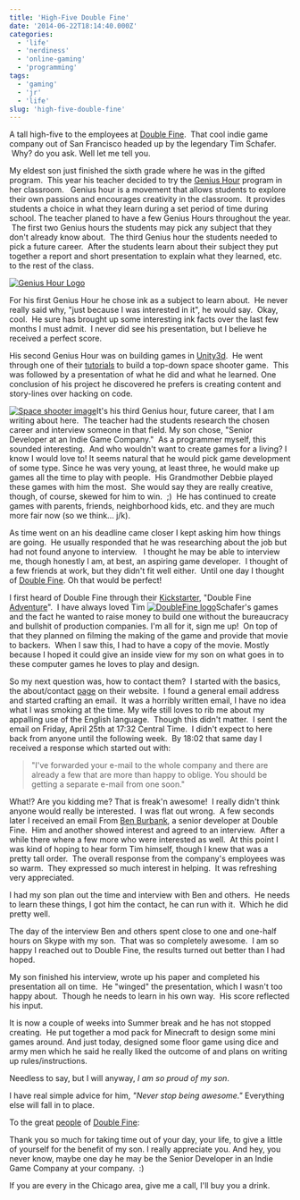 ```yaml
---
title: 'High-Five Double Fine'
date: '2014-06-22T18:14:40.000Z'
categories:
  - 'life'
  - 'nerdiness'
  - 'online-gaming'
  - 'programming'
tags:
  - 'gaming'
  - 'jr'
  - 'life'
slug: 'high-five-double-fine'
---
```


A tall high-five to the employees at [Double Fine](http://www.doublefine.com/).  That cool indie game company out of San Francisco headed up by the legendary Tim Schafer.  Why? do you ask. Well let me tell you.



My eldest son just finished the sixth grade where he was in the gifted program.  This year his teacher decided to try the [Genius Hour](http://www.geniushour.com/) program in her classroom.   Genius hour is a movement that allows students to explore their own passions and encourages creativity in the classroom.  It provides students a choice in what they learn during a set period of time during school. The teacher planed to have a few Genius Hours throughout the year.  The first two Genius hours the students may pick any subject that they don't already know about.  The third Genius hour the students needed to pick a future career.  After the students learn about their subject they put together a report and short presentation to explain what they learned, etc. to the rest of the class.

[![Genius Hour Logo](http://brettski111.files.wordpress.com/2014/06/geniushour.png?w=150)](http://www.geniushour.com/)

For his first Genius Hour he chose ink as a subject to learn about.  He never really said why, "just because I was interested in it", he would say.  Okay, cool.  He sure has brought up some interesting ink facts over the last few months I must admit.  I never did see his presentation, but I believe he received a perfect score.

His second Genius Hour was on building games in [Unity3d](http://www.unity3d.com).  He went through one of their [tutorials](http://unity3d.com/learn/tutorials/projects/space-shooter) to build a top-down space shooter game.  This was followed by a presentation of what he did and what he learned. One conclusion of his project he discovered he prefers is creating content and story-lines over hacking on code.

[![Space shooter image](http://brettski111.files.wordpress.com/2014/06/space-shooter-header_0.jpg?w=150)](http://unity3d.com/learn/tutorials/projects/space-shooter)It's his third Genius hour, future career, that I am writing about here.  The teacher had the students research the chosen career and interview someone in that field. My son chose, "Senior Developer at an Indie Game Company."  As a programmer myself, this sounded interesting.  And who wouldn't want to create games for a living? I know I would love to! It seems natural that he would pick game development of some type. Since he was very young, at least three, he would make up games all the time to play with people.  His Grandmother Debbie played these games with him the most.  She would say they are really creative, though, of course, skewed for him to win.  ;)  He has continued to create games with parents, friends, neighborhood kids, etc. and they are much more fair now (so we think... j/k).

As time went on an his deadline came closer I kept asking him how things are going.  He usually responded that he was researching about the job but had not found anyone to interview.   I thought he may be able to interview me, though honestly I am, at best, an aspiring game developer.  I thought of a few friends at work, but they didn't fit well either.  Until one day I thought of [Double Fine](http://www.doublefine.com/). Oh that would be perfect!

I first heard of Double Fine through their [Kickstarter](https://www.kickstarter.com/), "Double Fine [Adventure](https://www.kickstarter.com/projects/doublefine/double-fine-adventure/)".  I have always loved Tim [![DoubleFine logo](http://brettski111.files.wordpress.com/2014/06/doublefinelogo.png?w=150)](https://brettski111.files.wordpress.com/2014/06/doublefinelogo.png)Schafer's games and the fact he wanted to raise money to build one without the bureaucracy and bullshit of production companies. I'm all for it, sign me up!  On top of that they planned on filming the making of the game and provide that movie to backers.  When I saw this, I had to have a copy of the movie. Mostly because I hoped it could give an inside view for my son on what goes in to these computer games he loves to play and design.

So my next question was, how to contact them?  I started with the basics, the about/contact [page](http://www.doublefine.com/about/) on their website.  I found a general email address and started crafting an email.  It was a horribly written email, I have no idea what I was smoking at the time. My wife still loves to rib me about my appalling use of the English language.  Though this didn't matter.  I sent the email on Friday, April 25th at 17:32 Central Time.  I didn't expect to here back from anyone until the following week.  By 18:02 that same day I received a response which started out with:

> "I've forwarded your e-mail to the whole company and there are already a few that are more than happy to oblige. You should be getting a separate e-mail from one soon."

What!? Are you kidding me? That is freak'n awesome!  I really didn't think anyone would really be interested.  I was flat out wrong.  A few seconds later I received an email From [Ben Burbank](https://twitter.com/bburbank), a senior developer at Double Fine.  Him and another showed interest and agreed to an interview.  After a while there where a few more who were interested as well.  At this point I was kind of hoping to hear form Tim himself, though I knew that was a pretty tall order.  The overall response from the company's employees was so warm.  They expressed so much interest in helping.  It was refreshing very appreciated.

I had my son plan out the time and interview with Ben and others.  He needs to learn these things, I got him the contact, he can run with it.  Which he did pretty well.

The day of the interview Ben and others spent close to one and one-half hours on Skype with my son.  That was so completely awesome.  I am so happy I reached out to Double Fine, the results turned out better than I had hoped.

My son finished his interview, wrote up his paper and completed his presentation all on time.  He "winged" the presentation, which I wasn't too happy about.  Though he needs to learn in his own way.  His score reflected his input.

It is now a couple of weeks into Summer break and he has not stopped creating.  He put together a mod pack for Minecraft to design some mini games around. And just today, designed some floor game using dice and army men which he said he really liked the outcome of and plans on writing up rules/instructions.

Needless to say, but I will anyway, _I am so proud of my son_.

I have real simple advice for him, _"Never stop being awesome."_ Everything else will fall in to place.



To the great [people](http://www.doublefine.com/themes/site_themes/sideshow/_i/main/about_team_2013.png 'Company Picture 2013') of [Double Fine](http://www.doublefine.com/about/):

Thank you so much for taking time out of your day, your life, to give a little of yourself for the benefit of my son. I really appreciate you. And hey, you never know, maybe one day he may be the Senior Developer in an Indie Game Company at your company.  :)

If you are every in the Chicago area, give me a call, I'll buy you a drink.
